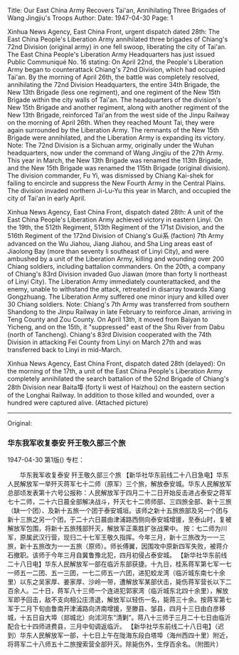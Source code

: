 Title: Our East China Army Recovers Tai'an, Annihilating Three Brigades of Wang Jingjiu's Troops
Author:
Date: 1947-04-30
Page: 1

Xinhua News Agency, East China Front, urgent dispatch dated 28th: The East China People's Liberation Army annihilated three brigades of Chiang's 72nd Division (original army) in one fell swoop, liberating the city of Tai'an. The East China People's Liberation Army Headquarters has just issued Public Communiqué No. 16 stating: On April 22nd, the People's Liberation Army began to counterattack Chiang's 72nd Division, which had occupied Tai'an. By the morning of April 26th, the battle was completely resolved, annihilating the 72nd Division Headquarters, the entire 34th Brigade, the New 13th Brigade (less one regiment), and one regiment of the New 15th Brigade within the city walls of Tai'an. The headquarters of the division's New 15th Brigade and another regiment, along with another regiment of the New 13th Brigade, reinforced Tai'an from the west side of the Jinpu Railway on the morning of April 26th. When they reached Mount Tai, they were again surrounded by the Liberation Army. The remnants of the New 15th Brigade were annihilated, and the Liberation Army is expanding its victory. Note: The 72nd Division is a Sichuan army, originally under the Wuhan headquarters, now under the command of Wang Jingjiu of the 27th Army. This year in March, the New 13th Brigade was renamed the 113th Brigade, and the New 15th Brigade was renamed the 115th Brigade (original division). The division commander, Fu Yi, was dismissed by Chiang Kai-shek for failing to encircle and suppress the New Fourth Army in the Central Plains. The division invaded northern Ji-Lu-Yu this year in March, and occupied the city of Tai'an in early April.

Xinhua News Agency, East China Front, dispatch dated 28th: A unit of the East China People's Liberation Army achieved victory in eastern Linyi. On the 19th, the 512th Regiment, 513th Regiment of the 171st Division, and the 516th Regiment of the 172nd Division of Chiang's Gui系 (faction) 7th Army advanced on the Wu Jiahou, Jiang Jiahou, and Sha Ling areas east of Jiaolong Bay (more than seventy li southeast of Linyi City), and were ambushed by a unit of the Liberation Army, killing and wounding over 200 Chiang soldiers, including battalion commanders. On the 20th, a company of Chiang's 83rd Division invaded Guo Jiawan (more than forty li northeast of Linyi City). The Liberation Army immediately counterattacked, and the enemy, unable to withstand the attack, retreated in disarray towards Xiang Gongzhuang. The Liberation Army suffered one minor injury and killed over 30 Chiang soldiers. Note: Chiang's 7th Army was transferred from southern Shandong to the Jinpu Railway in late February to reinforce Jinan, arriving in Teng County and Zou County. On April 13th, it moved from Baiyan to Yicheng, and on the 15th, it "suppressed" east of the Shu River from Dabu (north of Tancheng). Chiang's 83rd Division cooperated with the 74th Division in attacking Fei County from Linyi on March 27th and was transferred back to Linyi in mid-March.

Xinhua News Agency, East China Front, dispatch dated 28th (delayed): On the morning of the 17th, a unit of the East China People's Liberation Army completely annihilated the search battalion of the 52nd Brigade of Chiang's 28th Division near Baita埠 (forty li west of Haizhou) on the eastern section of the Longhai Railway. In addition to those killed and wounded, over a hundred were captured alive. (Attached picture)



<hr /> 

Original: 


### 华东我军收复泰安  歼王敬久部三个旅

1947-04-30
第1版()
专栏：

　　华东我军收复泰安
    歼王敬久部三个旅
    【新华社华东前线二十八日急电】华东人民解放军一举歼灭蒋军七十二师（原军）三个旅，解放泰安城。华东人民解放军总部顷发表第十六号公报称：人民解放军于四月二十二日开始反击进占泰安之蒋军七十二师，二十六日晨全部解决战斗，歼灭七十二师师部、三四旅全部、新十三旅（缺一个团）、及新十五旅一个团于泰安城垣。该师之新十五旅旅部及另一个团与新十三旅之另一个团，于二十六日晨由津浦路西侧向泰安城增援，至泰山时，复被解放军包围，将新十五旅残部歼灭，解放军正乘胜扩张战果中。  按：七二师为川军，原属武汉行营，现归二十七军王敬久指挥。今年三月，新十三旅改为一一三旅，新十五旅改为一一五旅（原师）。师长傅翼，因围攻中原新四军失败，被蒋介石撤职。该师于今年三月自冀鲁豫北犯，四月初侵占泰安城。
    【新华社华东前线二十八日电】华东人民解放军一部在临沂东部获捷。十九日，桂系蒋军第七军一七一师五一二团、五一三团，一七二师五一六团，进犯蛟龙湾（临沂城东南七十余里）以东之吴家厚、姜家厚、沙岭一带，遭解放军某部伏击，毙伤蒋军营长以下二百余人。二十日，蒋军八十三师一个连进犯郭家湾（临沂城东北四十余里），解放军即予回击，敌不支向相公庄溃退，解放军以轻伤一名，毙蒋三十余。按蒋军第七军于二月下旬由鲁南开津浦路向济南增援，至滕县、邹县，四月十三日由白彦移城，十五日自大埠（郯城北）向沭河东“清剿”。蒋八十三师于三月二十七日由临沂配合七十四师进费县，三月中旬调返临沂。
    【新华社华东前线二十八日电】（迟到）华东人民解放军一部，十七日上午在陇海东段白塔埠（海州西四十里）附近，将蒋军二十八师五十二旅搜索营全部歼灭。除毙伤外，生俘百余名。（附图片）
